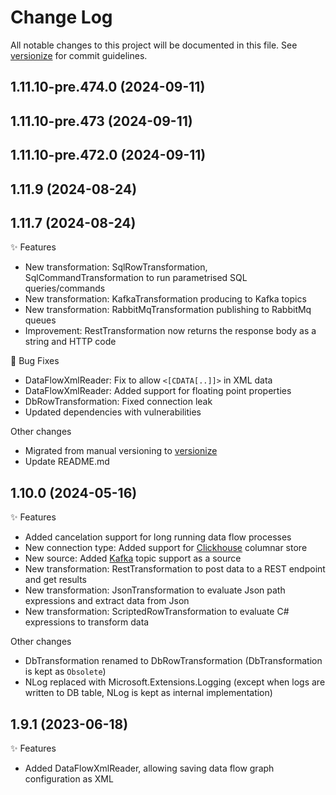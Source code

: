 # Change Log

All notable changes to this project will be documented in this file. See [versionize](https://github.com/versionize/versionize) for commit guidelines.

<a name="1.11.10-pre.474.0"></a>
## 1.11.10-pre.474.0 (2024-09-11)

<a name="1.11.10-pre.473"></a>
## 1.11.10-pre.473 (2024-09-11)

<a name="1.11.10-pre.472.0"></a>
## 1.11.10-pre.472.0 (2024-09-11)

<a name="1.11.9"></a>
## 1.11.9 (2024-08-24)

<a name="1.11.7"></a>
## 1.11.7 (2024-08-24)
✨ Features
* New transformation: SqlRowTransformation, SqlCommandTransformation to run parametrised SQL queries/commands
* New transformation: KafkaTransformation producing to Kafka topics
* New transformation: RabbitMqTransformation publishing to RabbitMq queues
* Improvement: RestTransformation now returns the response body as a string and HTTP code

🐛 Bug Fixes
* DataFlowXmlReader: Fix to allow `<[CDATA[..]]>` in XML data
* DataFlowXmlReader: Added support for floating point properties
* DbRowTransformation: Fixed connection leak
* Updated dependencies with vulnerabilities 

Other changes
* Migrated from manual versioning to [versionize](https://github.com/versionize/versionize)
* Update README.md

<a name="1.10.0"></a>
## 1.10.0 (2024-05-16)
✨ Features
* Added cancelation support for long running data flow processes
* New connection type: Added support for [Clickhouse](https://clickhouse.com/docs/) columnar store
* New source: Added [Kafka](https://kafka.apache.org/) topic support as a source
* New transformation: RestTransformation to post data to a REST endpoint and get results
* New transformation: JsonTransformation to evaluate Json path expressions and extract data from Json
* New transformation: ScriptedRowTransformation to evaluate C# expressions to transform data

Other changes
* DbTransformation renamed to DbRowTransformation (DbTransformation is kept as `Obsolete`)
* NLog replaced with Microsoft.Extensions.Logging (except when logs are written to DB table, NLog is kept as internal implementation)

<a name="1.9.1"></a>
## 1.9.1 (2023-06-18)
✨ Features
* Added DataFlowXmlReader, allowing saving data flow graph configuration as XML
